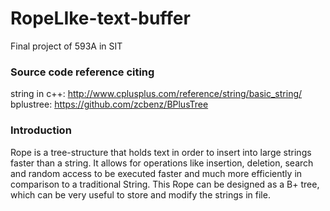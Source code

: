 # RopeLIke-text-buffer
Final project of 593A in SIT

### Source code reference citing
string in c++: http://www.cplusplus.com/reference/string/basic_string/  
bplustree: https://github.com/zcbenz/BPlusTree

### Introduction 
Rope is a tree-structure that holds text in order to insert into large strings faster than a string. It allows for operations like insertion, deletion, search and random access to be executed faster and much more efficiently in comparison to a traditional String. This Rope can be designed as a B+ tree, which can be very useful to store and modify the strings in file.

